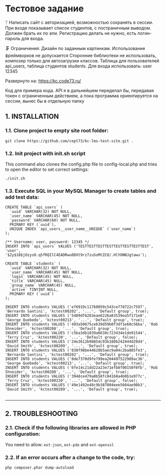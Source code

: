 <h1>Тестовое задание</h1>

❔ Написать сайт с авторизацией, возможностью сохранять в сессии.
При входе показывает список студентов, с постраничным выводом. Должен брать их по апи. Регистрацию делать не нужно, есть логин-пароль для входа. 

🗜 Ограничения:
Дизайн по заданным картинкам. Использование фреймворков не допускается
Сторонние библиотеки не использовать, композер только для автозагрузки классов. 
Таблица для пользователей api_users, таблица студентов students.
Для входа использовать: user 12345

Развернуто на: https://kc.code73.ru/

Код для примера кода. API я в дальнейшем переделал бы, передавая токен с ограниченным действием, а пока программа ориентируется на сессии, вынес бы в отдельную папку



<h2>1. INSTALLATION</h2>

<h3>1.1. Clone project to empty site root folder:</h3>

`git clone https://github.com/cept73/kc-lms-test-site.git .`

<h3>1.2. Init project with init.sh script</h3>

This command also clones the config.php file to config-local.php and tries to open the editor to set correct settings:

`./init.sh`

<h3>1.3. Execute SQL in your MySQL Manager to create tables and add test data:</h2>

```
CREATE TABLE `api_users` (
  `uuid` VARCHAR(32) NOT NULL,
  `user_name` VARCHAR(45) NOT NULL,
  `password` VARCHAR(60) NOT NULL,
  PRIMARY KEY (`uuid`),
  UNIQUE INDEX `api_users__user_name__UNIQUE` (`user_name`)
);

/** Username: user, password: 12345 */
INSERT INTO `api_users` VALUES ('TESTTESTTESTTESTTESTTESTTESTTEST', 'user', '$2y$10$jOzys0.q5fRQIlC4EADRwu0DXt9rz7iuSoMtZCO/.HlYONNJgtawu');

CREATE TABLE `students` (
  `uuid` VARCHAR(32) NOT NULL,
  `user_name` VARCHAR(45) NOT NULL,
  `login` VARCHAR(45) NOT NULL,
  `title` VARCHAR(45) NULL,
  `group_name` VARCHAR(45) NULL,
  `active` TINYINT NULL,
  PRIMARY KEY (`uuid`)
);

INSERT INTO students VALUES ('ef6919c11760059c543ce778722c7597', 'Bernardo Santini', 'kctest00202', '...', 'Default group', true);
INSERT INTO students VALUES ('5489df6283eae6226a03539ea5f171e8', 'George Quebedo', 'kctest00213', '...', 'Default group', true);
INSERT INTO students VALUES ('493a50675ce639d59b0f3df1e60c56ba', 'Rob Shneider', 'kctest00208', '...', 'Default group', true);
INSERT INTO students VALUES ('c5ba3db1039a6638c723434e1de91544', 'Terry Cruz', 'kctest00220', '...', 'Default group', false);
INSERT INTO students VALUES ('24e3612b9885dc93b180b242444d29d4', 'David Smith', 'kctest00209', '...', 'Default group', true);
INSERT INTO students VALUES ('038f98be44628b5aec9a04c2ba885fe3', 'Bernardo Santini', 'kctest00202', '...', 'Default group', true);
INSERT INTO students VALUES ('8de7370d9fe799ea204497522989ac36', 'George Quebedo', 'kctest00213', '...', 'Default group', true);
INSERT INTO students VALUES ('6fe14c21dd22a23e71efb8f00150f0fb', 'Rob Shneider', 'kctest00208', '...', 'Default group', true);
INSERT INTO students VALUES ('3948ce479a8b58fc84168a4b0b1e977c', 'Terry Cruz', 'kctest00220', '...', 'Default group', false);
INSERT INTO students VALUES ('49e1492e48c9b387004eee5604ae90b3', 'David Smith', 'kctest00209', '...', 'Default group', true);


```

---

<h2>2. TROUBLESHOOTING</h2>

<h3>2.1. Check if the following libraries are allowed in PHP configuration:</h3>

You need to allow: `ext-json`, `ext-pdo` and `ext-openssl`

<h3>2.2. If an error occurs after a change to the code, try:</h2>

`php composer.phar dump-autoload`
